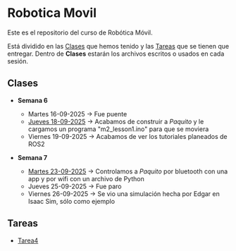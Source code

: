# Robotica Movil

Este es el repositorio del curso de Robótica Móvil.

Está dividido en las [Clases](#clases) que hemos tenido y las [Tareas](#tareas) que se tienen que entregar.
Dentro de **Clases** estarán los archivos escritos o usados en cada sesión.

## Clases

* **Semana 6**

  * Martes 16-09-2025 → Fue puente
  * [Jueves 18-09-2025](./Clases/Semana6/Jueves_18-09-2025/) → Acabamos de construir a *Paquito* y le cargamos un programa "m2_lesson1.ino" para que se moviera
  * Viernes 19-09-2025 → Acabamos de ver los tutoriales planeados de ROS2

* **Semana 7**

  * [Martes 23-09-2025](./Clases/Semana7/Martes_23-09-2025/) → Controlamos a *Paquito* por bluetooth con una app y por wifi con un archivo de Python
  * Jueves 25-09-2025 → Fue paro
  * Viernes 26-09-2025 → Se vio una simulación hecha por Edgar en Isaac Sim, sólo como ejemplo

## Tareas

* [Tarea4](./Tareas/Tarea4/)

